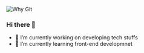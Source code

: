 ![Why Git](assets/whygit.png "Why Git")

### Hi there 👋

- 🔭 I’m currently working on developing tech stuffs
- 🌱 I’m currently learning front-end developmnet


<!--
**UDAY-2997/UDAY-2997** is a ✨ _special_ ✨ repository because its `README.md` (this file) appears on your GitHub profile.

Here are some ideas to get you started: 

- 🔭 I’m currently working on ...
- 🌱 I’m currently learning ...
- 👯 I’m looking to collaborate on ...
- 🤔 I’m looking for help with ...
- 💬 Ask me about ...
- 📫 How to reach me: ...
- 😄 Pronouns: ...
- ⚡ Fun fact: ...
-->
